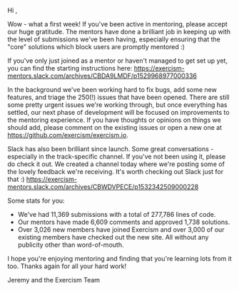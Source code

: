 Hi ,

Wow - what a first week! If you've been active in mentoring, please accept our huge gratitude. The mentors have done a brilliant job in keeping up with the level of submissions we've been having, especially ensuring that the "core" solutions which block users are promptly mentored :)

If you've only just joined as a mentor or haven't managed to get set up yet, you can find the starting instructions here: https://exercism-mentors.slack.com/archives/CBDA9LMDF/p1529968977000336

In the background we've been working hard to fix bugs, add some new features, and triage the 250(!) issues that have been opened. There are still some pretty urgent issues we're working through, but once everything has settled, our next phase of development will be focused on improvements to the mentoring experience. If you have thoughts or opinions on things we should add, please comment on the existing issues or open a new one at https://github.com/exercism/exercism.io.

Slack has also been brilliant since launch. Some great conversations - especially in the track-specific channel. If you've not been using it, please do check it out. We created a channel today where we're posting some of the lovely feedback we're receiving. It's worth checking out Slack just for that :) https://exercism-mentors.slack.com/archives/CBWDVPECE/p1532342509000228

Some stats for you:
- We've had 11,369 submissions with a total of 277,786 lines of code.
- Our mentors have made 6,609 comments and approved 1,738 solutions.
- Over 3,026 new members have joined Exercism and over 3,000 of our existing members have checked out the new site. All without any publicity other than word-of-mouth.

I hope you're enjoying mentoring and finding that you're learning lots from it too. Thanks again for all your hard work!

Jeremy and the Exercism Team
